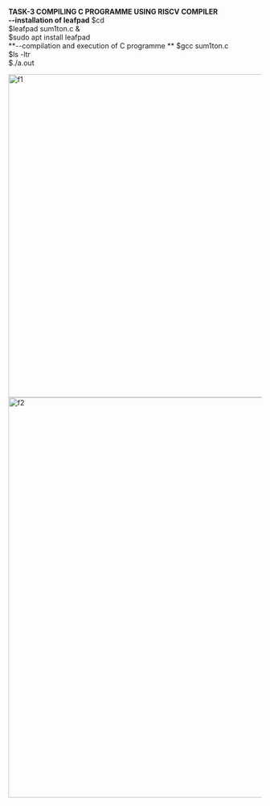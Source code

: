 **TASK-3 COMPILING C PROGRAMME USING RISCV COMPILER**  
**--installation of leafpad**
$cd    
$leafpad sum1ton.c &  
$sudo apt install leafpad     
**--compilation and execution of C programme  **
$gcc sum1ton.c    
$ls -ltr  
$./a.out     

<img width="643" alt="f1" src="https://github.com/KeerthiPatil/VSDSQUADRON_MINI_INTERNSHIP/assets/167600409/b3886d82-bab6-4b37-af07-8511211abb44">  


      
<img width="796" alt="f2" src="https://github.com/KeerthiPatil/VSDSQUADRON_MINI_INTERNSHIP/assets/167600409/18143e59-74bf-4708-8bac-e6c64ee4499d">   



